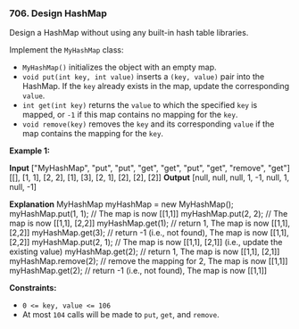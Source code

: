 ### 706\. Design HashMap

Design a HashMap without using any built-in hash table libraries.

Implement the `MyHashMap` class:

*   `MyHashMap()` initializes the object with an empty map.
*   `void put(int key, int value)` inserts a `(key, value)` pair into the HashMap. If the `key` already exists in the map, update the corresponding `value`.
*   `int get(int key)` returns the `value` to which the specified `key` is mapped, or `-1` if this map contains no mapping for the `key`.
*   `void remove(key)` removes the `key` and its corresponding `value` if the map contains the mapping for the `key`.

**Example 1:**

**Input**
\["MyHashMap", "put", "put", "get", "get", "put", "get", "remove", "get"\]
\[\[\], \[1, 1\], \[2, 2\], \[1\], \[3\], \[2, 1\], \[2\], \[2\], \[2\]\]
**Output**
\[null, null, null, 1, -1, null, 1, null, -1\]

**Explanation**
MyHashMap myHashMap = new MyHashMap();
myHashMap.put(1, 1); // The map is now \[\[1,1\]\]
myHashMap.put(2, 2); // The map is now \[\[1,1\], \[2,2\]\]
myHashMap.get(1);    // return 1, The map is now \[\[1,1\], \[2,2\]\]
myHashMap.get(3);    // return -1 (i.e., not found), The map is now \[\[1,1\], \[2,2\]\]
myHashMap.put(2, 1); // The map is now \[\[1,1\], \[2,1\]\] (i.e., update the existing value)
myHashMap.get(2);    // return 1, The map is now \[\[1,1\], \[2,1\]\]
myHashMap.remove(2); // remove the mapping for 2, The map is now \[\[1,1\]\]
myHashMap.get(2);    // return -1 (i.e., not found), The map is now \[\[1,1\]\]

**Constraints:**

*   `0 <= key, value <= 106`
*   At most `104` calls will be made to `put`, `get`, and `remove`.
